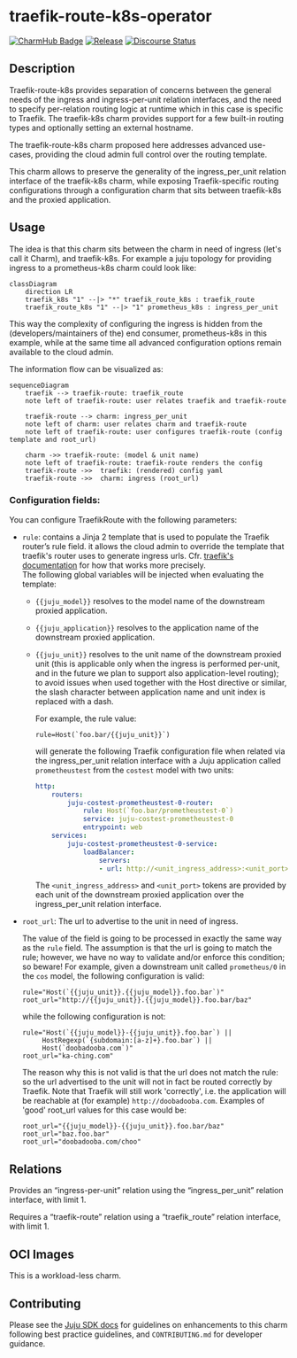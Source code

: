 # traefik-route-k8s-operator

[![CharmHub Badge](https://charmhub.io/traefik-route-k8s/badge.svg)](https://charmhub.io/traefik-route-k8s)
[![Release](https://github.com/canonical/traefik-route-k8s-operator/actions/workflows/release.yaml/badge.svg)](https://github.com/canonical/traefik-route-k8s-operator/actions/workflows/release.yaml)
[![Discourse Status](https://img.shields.io/discourse/status?server=https%3A%2F%2Fdiscourse.charmhub.io&style=flat&label=CharmHub%20Discourse)](https://discourse.charmhub.io)

## Description

Traefik-route-k8s provides separation of concerns between the general needs of 
the ingress and ingress-per-unit relation interfaces, and the need to specify 
per-relation routing logic at runtime which in this case is specific to Traefik.
The traefik-k8s charm provides support for a few built-in routing types and 
optionally setting an external hostname.

The traefik-route-k8s charm proposed here addresses advanced use-cases, providing
the cloud admin full control over the routing template.

This charm allows to preserve the generality of the ingress_per_unit relation 
interface of the traefik-k8s charm, while exposing Traefik-specific 
routing configurations through a configuration charm that sits between 
traefik-k8s and the proxied application.

## Usage

The idea is that this charm sits between the charm in need of ingress (let's call it Charm), and 
traefik-k8s.  For example a juju topology for providing ingress to a 
prometheus-k8s charm could look like:

```mermaid 
classDiagram
    direction LR
    traefik_k8s "1" --|> "*" traefik_route_k8s : traefik_route
    traefik_route_k8s "1" --|> "1" prometheus_k8s : ingress_per_unit
```

This way the complexity of configuring the ingress is hidden from the 
(developers/maintainers of the) end consumer, prometheus-k8s in this example, 
while at the same time all advanced configuration options remain available to 
the cloud admin. 

The information flow can be visualized as:
```mermaid
sequenceDiagram
    traefik --> traefik-route: traefik_route
    note left of traefik-route: user relates traefik and traefik-route

    traefik-route --> charm: ingress_per_unit
    note left of charm: user relates charm and traefik-route
    note left of traefik-route: user configures traefik-route (config template and root_url)

    charm ->> traefik-route: (model & unit name)
    note left of traefik-route: traefik-route renders the config
    traefik-route ->>  traefik: (rendered) config yaml
    traefik-route ->>  charm: ingress (root_url) 
```

### Configuration fields:
You can configure TraefikRoute with the following parameters:

* `rule`: contains a Jinja 2 template that is used to populate the Traefik router’s 
  rule field. it allows the cloud admin to override the template that 
  traefik's router uses to generate ingress urls. Cfr. [traefik's documentation](https://doc.traefik.io/traefik/routing/routers/)
  for how that works more precisely.\
  The following global variables will be injected when evaluating the template:

  * `{{juju_model}}` resolves to the model name of the downstream proxied application.

  * `{{juju_application}}` resolves to the application name of the downstream 
    proxied application.

  * `{{juju_unit}}` resolves to the unit name of the downstream proxied unit 
    (this is applicable only when the ingress is performed per-unit, and in the 
    future we plan to support also application-level routing); to avoid 
    issues when used together with the Host directive or similar, 
    the slash character between application name and unit index is replaced with a dash.

    For example, the rule value:

    ```
    rule=Host(`foo.bar/{{juju_unit}}`)
    ```

    will generate the following Traefik configuration file when related via the 
    ingress_per_unit relation interface with a Juju application called `prometheustest` 
    from the `costest` model with two units:

    ```yaml
    http:
        routers:
            juju-costest-prometheustest-0-router:
                rule: Host(`foo.bar/prometheustest-0`)
                service: juju-costest-prometheustest-0
                entrypoint: web
        services:
            juju-costest-prometheustest-0-service:
                loadBalancer:
                    servers:
                    - url: http://<unit_ingress_address>:<unit_port>
    ```

    The `<unit_ingress_address>` and `<unit_port>` tokens are provided by each unit of 
    the downstream proxied application over the ingress_per_unit relation interface.

* `root_url`:
  The url to advertise to the unit in need of ingress.

  The value of the field is going to be processed in exactly the same way as
  the `rule` field. The assumption is that the url is going to match
  the rule; however, we have no way to validate and/or enforce this condition;
  so beware!
  For example, given a downstream unit called `prometheus/0` in the `cos` model, the 
  following configuration is valid:

  ```
  rule="Host(`{{juju_unit}}.{{juju_model}}.foo.bar`)"
  root_url="http://{{juju_unit}}.{{juju_model}}.foo.bar/baz"
  ```

  while the following configuration is not:

  ```
  rule="Host(`{{juju_model}}-{{juju_unit}}.foo.bar`) || 
       HostRegexp(`{subdomain:[a-z]+}.foo.bar`) || 
       Host(`doobadooba.com`)"
  root_url="ka-ching.com"
  ```

  The reason why this is not valid is that the url does not match the rule:
  so the url advertised to the unit will not in fact be routed correctly by Traefik.
  Note that Traefik will still work 'correctly', i.e. the application will be 
  reachable at (for example) `http://doobadooba.com`.
  Examples of 'good' root_url values for this case would be:

  ```
  root_url="{{juju_model}}-{{juju_unit}}.foo.bar/baz"
  root_url="baz.foo.bar" 
  root_url="doobadooba.com/choo" 
  ```

## Relations
Provides an “ingress-per-unit” relation using the “ingress_per_unit” relation 
interface, with limit 1.

Requires a “traefik-route” relation using a “traefik_route” relation interface, 
with limit 1.

## OCI Images

This is a workload-less charm.

## Contributing

Please see the [Juju SDK docs](https://juju.is/docs/sdk) for guidelines
on enhancements to this charm following best practice guidelines, and
`CONTRIBUTING.md` for developer guidance.
